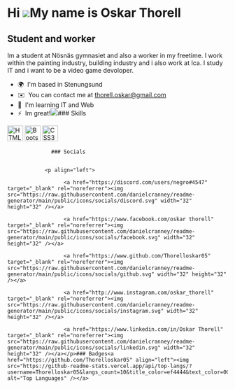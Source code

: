 Hi ![](https://user-images.githubusercontent.com/18350557/176309783-0785949b-9127-417c-8b55-ab5a4333674e.gif)My name is Oskar Thorell
=====================================================================================================================================

Student and worker
------------------

Im a student at Nösnäs gymnasiet and also a worker in my freetime. I work within the painting industry, building industry and i also work at Ica. I study IT and i want to be a video game devoloper.

*   🌍  I'm based in Stenungsund
*   ✉️  You can contact me at [thorell.oskar@gmail.com](mailto:thorell.oskar@gmail.com)
*   🧠  I'm learning IT and Web
*   ⚡  Im great!<a href="https://www.github.com/Thorelloskar05" target="_blank" rel="noreferrer"><img
                  src="https://img.shields.io/github/followers/Thorelloskar05?logo=github&style=for-the-badge&color=ef4444&labelColor=000000" /></a>### Skills 
<p align="left">
<a href="https://developer.mozilla.org/en-US/docs/Glossary/HTML5" target="_blank" rel="noreferrer"><img src="https://raw.githubusercontent.com/danielcranney/readme-generator/main/public/icons/skills/html5-colored.svg" width="36" height="36" alt="HTML5" /></a>
<a href="https://getbootstrap.com/" target="_blank" rel="noreferrer"><img src="https://raw.githubusercontent.com/danielcranney/readme-generator/main/public/icons/skills/bootstrap-colored.svg" width="36" height="36" alt="Bootstrap" /></a>
<a href="https://www.w3.org/TR/CSS/#css" target="_blank" rel="noreferrer"><img src="https://raw.githubusercontent.com/danielcranney/readme-generator/main/public/icons/skills/css3-colored.svg" width="36" height="36" alt="CSS3" /></a>
</p>
                    
                  ### Socials
                  
                  
                <p align="left">
                          
                      <a href="https://discord.com/users/negro#4547" target="_blank" rel="noreferrer"><img src="https://raw.githubusercontent.com/danielcranney/readme-generator/main/public/icons/socials/discord.svg" width="32" height="32" /></a>
                          
                      <a href="https://www.facebook.com/oskar thorell" target="_blank" rel="noreferrer"><img src="https://raw.githubusercontent.com/danielcranney/readme-generator/main/public/icons/socials/facebook.svg" width="32" height="32" /></a>
                          
                      <a href="https://www.github.com/Thorelloskar05" target="_blank" rel="noreferrer"><img src="https://raw.githubusercontent.com/danielcranney/readme-generator/main/public/icons/socials/github.svg" width="32" height="32" /></a>
                          
                      <a href="http://www.instagram.com/oskar_thorell" target="_blank" rel="noreferrer"><img src="https://raw.githubusercontent.com/danielcranney/readme-generator/main/public/icons/socials/instagram.svg" width="32" height="32" /></a>
                          
                      <a href="https://www.linkedin.com/in/Oskar Thorell" target="_blank" rel="noreferrer"><img src="https://raw.githubusercontent.com/danielcranney/readme-generator/main/public/icons/socials/linkedin.svg" width="32" height="32" /></a></p>### Badges<a href="https://github.com/Thorelloskar05" align="left"><img src="https://github-readme-stats.vercel.app/api/top-langs/?username=Thorelloskar05&langs_count=10&title_color=ef4444&text_color=000000&icon_color=ef4444&bg_color=000000&hide_border=true&locale=en&custom_title=Top%20%Languages" alt="Top Languages" /></a>
